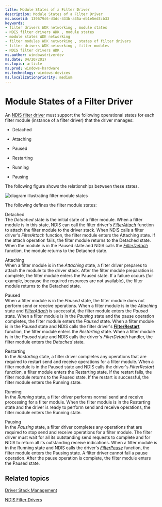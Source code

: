 ```yaml
---
title: Module States of a Filter Driver
description: Module States of a Filter Driver
ms.assetid: 139679d6-d3dc-433b-a35a-eb1e5ed3cb33
keywords:
- filter drivers WDK networking , module states
- NDIS filter drivers WDK , module states
- module states WDK networking
- filter modules WDK networking , states of filter drivers
- filter drivers WDK networking , filter modules
- NDIS filter drivers WDK ,
ms.author: windowsdriverdev
ms.date: 04/20/2017
ms.topic: article
ms.prod: windows-hardware
ms.technology: windows-devices
ms.localizationpriority: medium
---
```


# Module States of a Filter Driver





An [NDIS filter driver](ndis-filter-drivers.md) must support the following operational states for each filter module (instance of a filter driver) that the driver manages:

-   Detached

-   Attaching

-   Paused

-   Restarting

-   Running

-   Pausing

The following figure shows the relationships between these states.

![diagram illustrating filter module states](images/filterstate.png)

The following defines the filter module states:

<a href="" id="detached"></a>Detached  
The *Detached* state is the initial state of a filter module. When a filter module is in this state, NDIS can call the filter driver's [*FilterAttach*](https://msdn.microsoft.com/library/windows/hardware/ff549905) function to attach the filter module to the driver stack. When NDIS calls a filter driver's *FilterAttach* function, the filter module enters the Attaching state. If the attach operation fails, the filter module returns to the Detached state. When the module is in the Paused state and NDIS calls the [*FilterDetach*](https://msdn.microsoft.com/library/windows/hardware/ff549918) function, the module returns to the Detached state.

<a href="" id="attaching"></a>Attaching  
When a filter module is in the *Attaching* state, a filter driver prepares to attach the module to the driver stack. After the filter module preparation is complete, the filter module enters the Paused state. If a failure occurs (for example, because the required resources are not available), the filter module returns to the Detached state.

<a href="" id="paused"></a>Paused  
When a filter module is in the *Paused* state, the filter module does not perform send or receive operations. When a filter module is in the *Attaching* state and [*FilterAttach*](https://msdn.microsoft.com/library/windows/hardware/ff549905) is successful, the filter module enters the *Paused* state. When a filter module is in the *Pausing* state and the pause operation completes, the filter module enters the *Paused* state. When a filter module is in the *Paused* state and NDIS calls the filter driver's [**FilterRestart**](https://msdn.microsoft.com/library/windows/hardware/ff549962) function, the filter module enters the *Restarting* state. When a filter module is in the *Paused* state and NDIS calls the driver's *FilterDetach* handler, the filter module enters the *Detached* state.

<a href="" id="restarting"></a>Restarting  
In the *Restarting* state, a filter driver completes any operations that are required to restart send and receive operations for a filter module. When a filter module is in the Paused state and NDIS calls the driver's *FilterRestart* function, a filter module enters the Restarting state. If the restart fails, the filter module returns to the Paused state. If the restart is successful, the filter module enters the Running state.

<a href="" id="running"></a>Running  
In the *Running* state, a filter driver performs normal send and receive processing for a filter module. When the filter module is in the Restarting state and the driver is ready to perform send and receive operations, the filter module enters the Running state.

<a href="" id="pausing"></a>Pausing  
In the *Pausing* state, a filter driver completes any operations that are required to stop send and receive operations for a filter module. The filter driver must wait for all its outstanding send requests to complete and for NDIS to return all its outstanding receive indications. When a filter module is in the Running state and NDIS calls the driver's [*FilterPause*](https://msdn.microsoft.com/library/windows/hardware/ff549957) function, the filter module enters the Pausing state. A filter driver cannot fail a pause operation. After the pause operation is complete, the filter module enters the Paused state.

## Related topics


[Driver Stack Management](driver-stack-management.md)

[NDIS Filter Drivers](ndis-filter-drivers.md)

 

 






